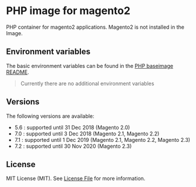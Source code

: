 PHP image for magento2
======================

PHP container for magento2 applications. Magento2 is not installed in the Image.

Environment variables
---------------------

The basic environment variables can be found in the [PHP baseimage
README](https://github.com/dockerwest/php/blob/master/README.md).

> Currently there are no additional environment variables

Versions
--------

The following versions are available:
- 5.6 : supported until 31 Dec 2018 (Magento 2.0)
- 7.0 : supported until 3 Dec 2018 (Magento 2.1, Magento 2.2)
- 7.1 : supported until 1 Dec 2019 (Magento 2.1, Magento 2.2, Magento 2.3)
- 7.2 : supported until 30 Nov 2020 (Magento 2.3)

License
-------

MIT License (MIT). See [License File](LICENSE.md) for more information.
